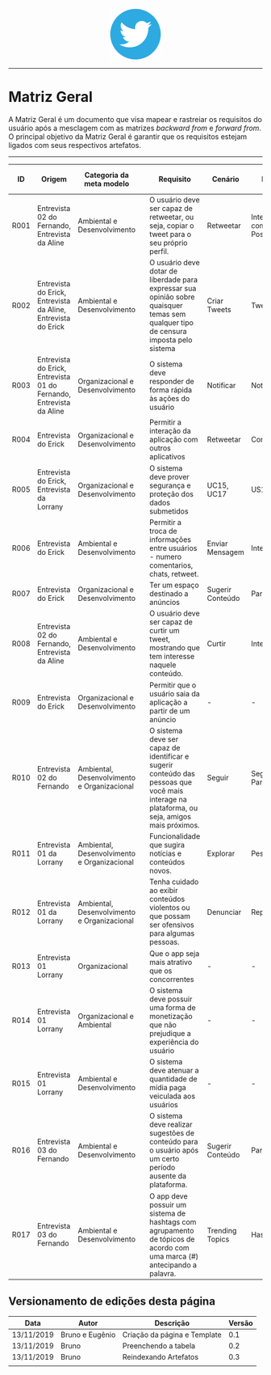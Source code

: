 <span style="margin-left: 40%;">![Twitter Logo](../images/twitter-logo-100px.png)</span>

---

# Matriz Geral
A Matriz Geral é um documento que visa mapear e rastreiar os requisitos do usuário após a mesclagem com as matrizes *backward from* e *forward from*. O principal objetivo da Matriz Geral é garantir que os requisitos estejam ligados com seus respectivos artefatos.

---

|ID| Origem  | Categoria da meta modelo | |  Requisito | Cenário | Léxico  | Caso de Uso | História de Usuário
|---|--------|--------------------------|-------------|---------|-----------|-------|----------|-------------|
|R001 |Entrevista 02 do Fernando, Entrevista da Aline|Ambiental e Desenvolvimento||O usuário deve ser capaz de retweetar, ou seja, copiar o tweet para o seu próprio perfil.|Retweetar|Interação com Postagens|UC06|US15|
|R002 |Entrevista do Erick, Entrevista da Aline, Entrevista do Erick|Ambiental e Desenvolvimento||O usuário deve dotar de liberdade para expressar sua opinião sobre quaisquer temas sem qualquer tipo de censura imposta pelo sistema|Criar Tweets|Tweet|UC18|US13|
|R003 |Entrevista do Erick, Entrevista 01 do Fernando, Entrevista da Aline|Organizacional e Desenvolvimento||O sistema deve responder de forma rápida às ações do usuário |Notificar|Notificações|UC14|US11|
|R004 |Entrevista do Erick|Organizacional e Desenvolvimento||Permitir a interação da aplicação com outros aplicativos|Retweetar|Compartilhar|-|US13|
|R005 |Entrevista do Erick, Entrevista da Lorrany|Organizacional e Desenvolvimento||O sistema deve prover segurança e proteção dos dados submetidos|UC15, UC17|US10, US12|-|-|
|R006 |Entrevista do Erick|Ambiental e Desenvolvimento||Permitir a troca de informações entre usuários - numero comentarios, chats, retweet.|Enviar Mensagem|Interações|UC04|US14<br> US15<br/> US16|
|R007 |Entrevista do Erick|Organizacional e Desenvolvimento||Ter um espaço destinado a anúncios|Sugerir Conteúdo|Para Você|-|-|
|R008 |Entrevista 02 do Fernando, Entrevista da Aline|Ambiental e Desenvolvimento||O usuário deve ser capaz de curtir um tweet, mostrando que tem interesse naquele conteúdo.|Curtir|Interações|UC05|US18|
|R009 |Entrevista do Erick|Organizacional e Desenvolvimento||Permitir que o usuário saia da aplicação a partir de um anúncio|-|-|-|-|
|R010 |Entrevista 02 do Fernando|Ambiental, Desenvolvimento e Organizacional||O sistema deve ser capaz de identificar e sugerir conteúdo das pessoas que você mais interage na plataforma, ou seja, amigos mais próximos.|Seguir|Seguidor, Para Você|UC12|US11|
|R011 |Entrevista 01 da Lorrany|Ambiental, Desenvolvimento e Organizacional||Funcionalidade que sugira notícias e conteúdos novos.|Explorar|Pesquisar|UC12|US11|
|R012 |Entrevista 01 da Lorrany|Ambiental, Desenvolvimento e Organizacional||Tenha cuidado ao exibir conteúdos violentos ou que possam ser ofensivos para algumas pessoas.|Denunciar|Reportar|UC13|US14|
|R013 |Entrevista 01 Lorrany|Organizacional||Que o app seja mais atrativo que os concorrentes|-|-|-|-|
|R014 |Entrevista 01 Lorrany|Organizacional e Ambiental||O sistema deve possuir uma forma de monetização que não prejudique a experiência do usuário|-|-|-|-|
|R015 |Entrevista 01 Lorrany|Ambiental e Desenvolvimento||O sistema deve atenuar a quantidade de mídia paga veiculada aos usuários|-|-|-|-|
|R016 |Entrevista 03 do Fernando|Ambiental e Desenvolvimento||O sistema deve realizar sugestões de conteúdo para o usuário após um certo período ausente da plataforma.|Sugerir Conteúdo|Para Você|-|-|
|R017 |Entrevista 03 do Fernando|Ambiental e Desenvolvimento||O app deve possuir um sistema de hashtags com agrupamento de tópicos de acordo com uma marca (#) antecipando a palavra.|Trending Topics|Hashtag|UC11|US08|

## Versionamento de edições desta página
| Data | Autor | Descrição | Versão |
|------|-------|-----------|--------|
| 13/11/2019 | Bruno e Eugênio | Criação da página e Template| 0.1 |
| 13/11/2019 | Bruno | Preenchendo a tabela| 0.2 |
| 13/11/2019 | Bruno | Reindexando Artefatos| 0.3 |
|||||